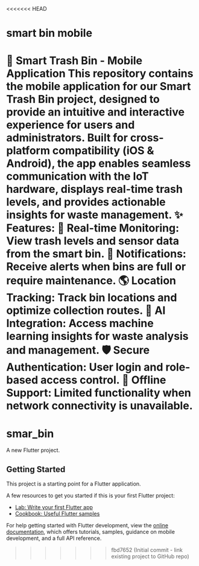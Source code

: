 <<<<<<< HEAD
# smart bin mobile
 🌿 Smart Trash Bin - Mobile Application  This repository contains the mobile application for our Smart Trash Bin project, designed to provide an intuitive and interactive experience for users and administrators. Built for cross-platform compatibility (iOS & Android), the app enables seamless communication with the IoT hardware, displays real-time trash levels, and provides actionable insights for waste management.  ✨ Features:  📲 Real-time Monitoring: View trash levels and sensor data from the smart bin. 🔔 Notifications: Receive alerts when bins are full or require maintenance. 🌎 Location Tracking: Track bin locations and optimize collection routes. 🧠 AI Integration: Access machine learning insights for waste analysis and management. 🛡️ Secure Authentication: User login and role-based access control. 🚀 Offline Support: Limited functionality when network connectivity is unavailable.
=======
# smar_bin

A new Flutter project.

## Getting Started

This project is a starting point for a Flutter application.

A few resources to get you started if this is your first Flutter project:

- [Lab: Write your first Flutter app](https://docs.flutter.dev/get-started/codelab)
- [Cookbook: Useful Flutter samples](https://docs.flutter.dev/cookbook)

For help getting started with Flutter development, view the
[online documentation](https://docs.flutter.dev/), which offers tutorials,
samples, guidance on mobile development, and a full API reference.
>>>>>>> fbd7652 (Initial commit - link existing project to GitHub repo)
